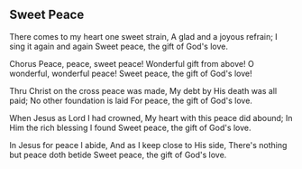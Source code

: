 ## Sweet Peace

There comes to my heart one sweet strain,
A glad and a joyous refrain;
I sing it again and again 
Sweet peace, the gift of God's love.

Chorus
Peace, peace, sweet peace!
Wonderful gift from above!
O wonderful, wonderful peace!
Sweet peace, the gift of God's love!

Thru Christ on the cross peace was made,
My debt by His death was all paid;
No other foundation is laid
For peace, the gift of God's love.

When Jesus as Lord I had crowned,
My heart with this peace did abound;
In Him the rich blessing I found 
Sweet peace, the gift of God's love.

In Jesus for peace I abide,
And as I keep close to His side,
There's nothing but peace doth betide 
Sweet peace, the gift of God's love. 